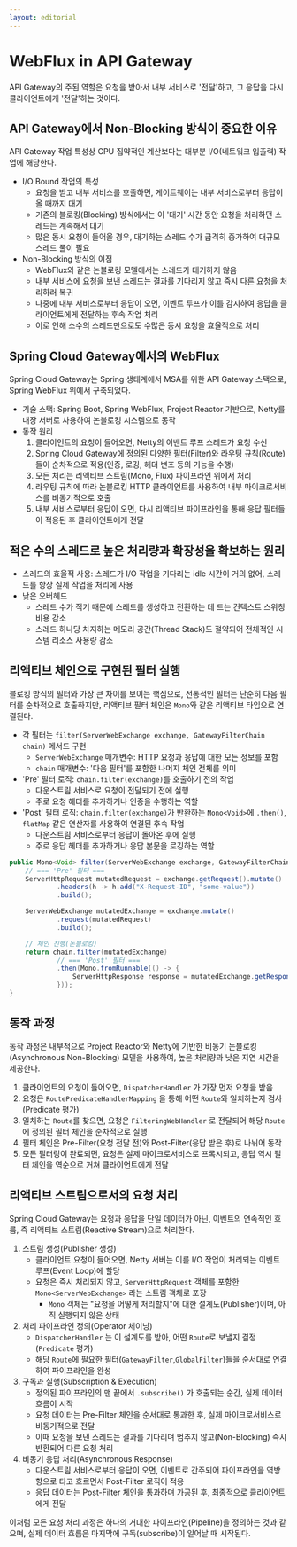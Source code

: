 ```yaml
---
layout: editorial
---
```


# WebFlux in API Gateway

API Gateway의 주된 역할은 요청을 받아서 내부 서비스로 '전달'하고, 그 응답을 다시 클라이언트에게 '전달'하는 것이다.

## API Gateway에서 Non-Blocking 방식이 중요한 이유

API Gateway 작업 특성상 CPU 집약적인 계산보다는 대부분 I/O(네트워크 입출력) 작업에 해당한다.

- I/O Bound 작업의 특성
    - 요청을 받고 내부 서비스를 호출하면, 게이트웨이는 내부 서비스로부터 응답이 올 때까지 대기
    - 기존의 블로킹(Blocking) 방식에서는 이 '대기' 시간 동안 요청을 처리하던 스레드는 계속해서 대기
    - 많은 동시 요청이 들어올 경우, 대기하는 스레드 수가 급격히 증가하여 대규모 스레드 풀이 필요
- Non-Blocking 방식의 이점
    - WebFlux와 같은 논블로킹 모델에서는 스레드가 대기하지 않음
    - 내부 서비스에 요청을 보낸 스레드는 결과를 기다리지 않고 즉시 다른 요청을 처리하러 복귀
    - 나중에 내부 서비스로부터 응답이 오면, 이벤트 루프가 이를 감지하여 응답을 클라이언트에게 전달하는 후속 작업 처리
    - 이로 인해 소수의 스레드만으로도 수많은 동시 요청을 효율적으로 처리

## Spring Cloud Gateway에서의 WebFlux

Spring Cloud Gateway는 Spring 생태계에서 MSA를 위한 API Gateway 스택으로, Spring WebFlux 위에서 구축되었다.

- 기술 스택: Spring Boot, Spring WebFlux, Project Reactor 기반으로, Netty를 내장 서버로 사용하여 논블로킹 시스템으로 동작
- 동작 원리
    1. 클라이언트의 요청이 들어오면, Netty의 이벤트 루프 스레드가 요청 수신
    2. Spring Cloud Gateway에 정의된 다양한 필터(Filter)와 라우팅 규칙(Route)들이 순차적으로 적용(인증, 로깅, 헤더 변조 등의 기능을 수행)
    3. 모든 처리는 리액티브 스트림(Mono, Flux) 파이프라인 위에서 처리
    4. 라우팅 규칙에 따라 논블로킹 HTTP 클라이언트를 사용하여 내부 마이크로서비스를 비동기적으로 호출
    5. 내부 서비스로부터 응답이 오면, 다시 리액티브 파이프라인을 통해 응답 필터들이 적용된 후 클라이언트에게 전달

## 적은 수의 스레드로 높은 처리량과 확장성을 확보하는 원리

- 스레드의 효율적 사용: 스레드가 I/O 작업을 기다리는 idle 시간이 거의 없어, 스레드를 항상 실제 작업을 처리에 사용
- 낮은 오버헤드
    - 스레드 수가 적기 때문에 스레드를 생성하고 전환하는 데 드는 컨텍스트 스위칭 비용 감소
    - 스레드 하나당 차지하는 메모리 공간(Thread Stack)도 절약되어 전체적인 시스템 리소스 사용량 감소

## 리액티브 체인으로 구현된 필터 실행

블로킹 방식의 필터와 가장 큰 차이를 보이는 핵심으로, 전통적인 필터는 단순히 다음 필터를 순차적으로 호출하지만, 리액티브 필터 체인은 `Mono`와 같은 리액티브 타입으로 연결된다.

- 각 필터는 `filter(ServerWebExchange exchange, GatewayFilterChain chain)` 메서드 구현
    - `ServerWebExchange` 매개변수: HTTP 요청과 응답에 대한 모든 정보를 포함
    - `chain` 매개변수: '다음 필터'를 포함한 나머지 체인 전체를 의미
- 'Pre' 필터 로직: `chain.filter(exchange)`를 호출하기 전의 작업
    - 다운스트림 서비스로 요청이 전달되기 전에 실행
    - 주로 요청 헤더를 추가하거나 인증을 수행하는 역할
- 'Post' 필터 로직: `chain.filter(exchange)`가 반환하는 `Mono<Void>`에 `.then()`, `flatMap` 같은 연산자를 사용하여 연결된 후속 작업
    - 다운스트림 서비스로부터 응답이 돌아온 후에 실행
    - 주로 응답 헤더를 추가하거나 응답 본문을 로깅하는 역할

```java
public Mono<Void> filter(ServerWebExchange exchange, GatewayFilterChain chain) {
    // === 'Pre' 필터 ===
    ServerHttpRequest mutatedRequest = exchange.getRequest().mutate()
            .headers(h -> h.add("X-Request-ID", "some-value"))
            .build();

    ServerWebExchange mutatedExchange = exchange.mutate()
            .request(mutatedRequest)
            .build();

    // 체인 진행(논블로킹)
    return chain.filter(mutatedExchange)
            // === 'Post' 필터 ===
            .then(Mono.fromRunnable(() -> {
                ServerHttpResponse response = mutatedExchange.getResponse();
            }));
}
```

## 동작 과정

동작 과정은 내부적으로 Project Reactor와 Netty에 기반한 비동기 논블로킹(Asynchronous Non-Blocking) 모델을 사용하여, 높은 처리량과 낮은 지연 시간을 제공한다.

1. 클라이언트의 요청이 들어오면, `DispatcherHandler` 가 가장 먼저 요청을 받음
2. 요청은 `RoutePredicateHandlerMapping` 을 통해 어떤 `Route`와 일치하는지 검사(Predicate 평가)
3. 일치하는 `Route`를 찾으면, 요청은 `FilteringWebHandler` 로 전달되어 해당 `Route`에 정의된 필터 체인을 순차적으로 실행
4. 필터 체인은 Pre-Filter(요청 전달 전)와 Post-Filter(응답 받은 후)로 나뉘어 동작
5. 모든 필터링이 완료되면, 요청은 실제 마이크로서비스로 프록시되고, 응답 역시 필터 체인을 역순으로 거쳐 클라이언트에게 전달

## 리액티브 스트림으로서의 요청 처리

Spring Cloud Gateway는 요청과 응답을 단일 데이터가 아닌, 이벤트의 연속적인 흐름, 즉 리액티브 스트림(Reactive Stream)으로 처리한다.

1. 스트림 생성(Publisher 생성)
    - 클라이언트 요청이 들어오면, Netty 서버는 이를 I/O 작업이 처리되는 이벤트 루프(Event Loop)에 할당
    - 요청은 즉시 처리되지 않고, `ServerHttpRequest` 객체를 포함한 `Mono<ServerWebExchange>` 라는 스트림 객체로 포장
        - `Mono` 객체는 "요청을 어떻게 처리할지"에 대한 설계도(Publisher)이며, 아직 실행되지 않은 상태
2. 처리 파이프라인 정의(Operator 체이닝)
    - `DispatcherHandler` 는 이 설계도를 받아, 어떤 `Route`로 보낼지 결정(`Predicate` 평가)
    - 해당 `Route`에 필요한 필터(`GatewayFilter`,`GlobalFilter`)들을 순서대로 연결하여 파이프라인을 완성
3. 구독과 실행(Subscription & Execution)
    - 정의된 파이프라인의 맨 끝에서 `.subscribe()` 가 호출되는 순간, 실제 데이터 흐름이 시작
    - 요청 데이터는 Pre-Filter 체인을 순서대로 통과한 후, 실제 마이크로서비스로 비동기적으로 전달
    - 이때 요청을 보낸 스레드는 결과를 기다리며 멈추지 않고(Non-Blocking) 즉시 반환되어 다른 요청 처리
4. 비동기 응답 처리(Asynchronous Response)
    - 다운스트림 서비스로부터 응답이 오면, 이벤트로 간주되어 파이프라인을 역방향으로 타고 흐르면서 Post-Filter 로직이 적용
    - 응답 데이터는 Post-Filter 체인을 통과하며 가공된 후, 최종적으로 클라이언트에게 전달

이처럼 모든 요청 처리 과정은 하나의 거대한 파이프라인(Pipeline)을 정의하는 것과 같으며, 실제 데이터 흐름은 마지막에 구독(subscribe)이 일어날 때 시작된다.
